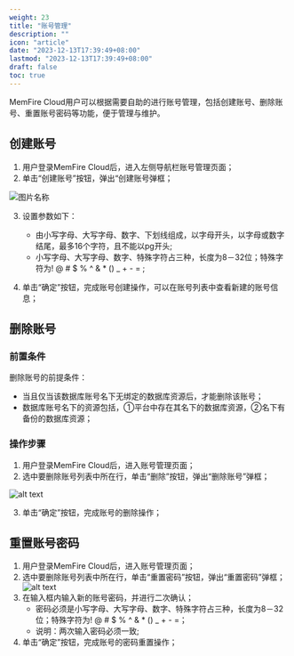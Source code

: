 ```yaml
---
weight: 23
title: "账号管理"
description: ""
icon: "article"
date: "2023-12-13T17:39:49+08:00"
lastmod: "2023-12-13T17:39:49+08:00"
draft: false
toc: true
---
```


MemFire Cloud用户可以根据需要自助的进行账号管理，包括创建账号、删除账号、重置账号密码等功能，便于管理与维护。  
## 创建账号
1. 用户登录MemFire Cloud后，进入左侧导航栏账号管理页面；  
2. 单击“创建账号”按钮，弹出“创建账号弹框；  
<div style="width:600px" >
<img src="../_media/createaccount.png"  alt="图片名称" align=center>
</div>  
<!-- ![alt text](../_media/createaccount.png)          -->

3. 设置参数如下：
   - 由小写字母、大写字母、数字、下划线组成，以字母开头，以字母或数字结尾，最多16个字符，且不能以pg开头;
   - 小写字母、大写字母、数字、特殊字符占三种，长度为8－32位；特殊字符为!  @ # $ % ^ & * () _ + - = ;      

4. 单击“确定”按钮，完成账号创建操作，可以在账号列表中查看新建的账号信息；  

## 删除账号
### 前置条件
删除账号的前提条件：  
*   当且仅当该数据库账号名下无绑定的数据库资源后，才能删除该账号；  
*   数据库账号名下的资源包括，①平台中存在其名下的数据库资源，②名下有备份的数据库资源；    

### 操作步骤
1. 用户登录MemFire Cloud后，进入账号管理页面；      
2. 选中要删除账号列表中所在行，单击“删除”按钮，弹出“删除账号”弹框；  
<!-- <div style="width:90%" >
<img src="../_media/deleteaccount.png"  alt="图片名称" align=center>
</div>       -->
![alt text](../_media/deleteaccount.png)  

3. 单击“确定”按钮，完成账号的删除操作；    

## 重置账号密码
1. 用户登录MemFire Cloud后，进入账号管理页面；    
2. 选中要删除账号列表中所在行，单击“重置密码”按钮，弹出“重置密码”弹框；   
 ![alt text](../_media/resetaccount.png)   
3. 在输入框内输入新的账号密码，并进行二次确认；    
    - 密码必须是小写字母、大写字母、数字、特殊字符占三种，长度为8－32位；特殊字符为! @ # $ % ^ & * () _ + - =；
    - 说明：两次输入密码必须一致;       
4. 单击“确定”按钮，完成账号的密码重置操作；

